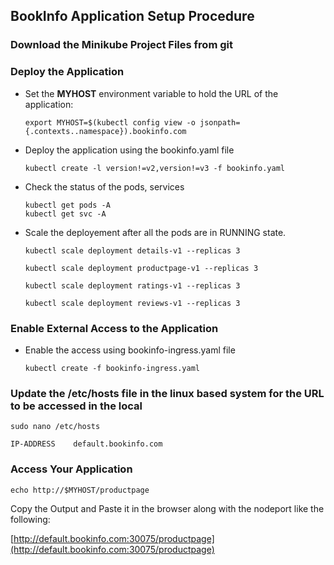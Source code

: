## BookInfo Application Setup Procedure

### Download the Minikube Project Files from git

### Deploy the Application

- Set the **MYHOST** environment variable to hold the URL of the application:
  ```shell
  export MYHOST=$(kubectl config view -o jsonpath={.contexts..namespace}).bookinfo.com
  ```

- Deploy the application using the bookinfo.yaml file
  ```shell
  kubectl create -l version!=v2,version!=v3 -f bookinfo.yaml
  ```

- Check the status of the pods, services
  ```shell
  kubectl get pods -A
  kubectl get svc -A
  ```

- Scale the deployement after all the pods are in RUNNING state.
  ```shell
  kubectl scale deployment details-v1 --replicas 3

  kubectl scale deployment productpage-v1 --replicas 3

  kubectl scale deployment ratings-v1 --replicas 3

  kubectl scale deployment reviews-v1 --replicas 3
  ```

### Enable External Access to the Application

- Enable the access using bookinfo-ingress.yaml file
  ```shell
  kubectl create -f bookinfo-ingress.yaml
  ```

### Update the /etc/hosts file in the linux based system for the URL to be accessed in the local

`sudo nano /etc/hosts`

```shell
IP-ADDRESS    default.bookinfo.com
```

### Access Your Application

```shell
echo http://$MYHOST/productpage
```

Copy the Output and Paste it in the browser along with the nodeport like the following:

[http://default.bookinfo.com:30075/productpage](http://default.bookinfo.com:30075/productpage)
